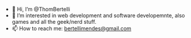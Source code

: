 - 👋 Hi, I’m @ThomBertelli
- 👀 I’m interested in web development and software developemnte, also games and all the geek/nerd stuff.
- 📫 How to reach me: bertellimendes@gmail.com

<!---
ThomBertelli/ThomBertelli is a ✨ special ✨ repository because its `README.md` (this file) appears on your GitHub profile.
You can click the Preview link to take a look at your changes.
--->
